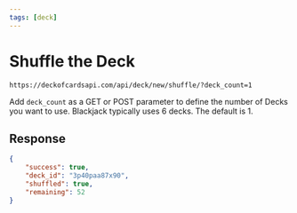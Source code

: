 ```yaml
---
tags: [deck]
---
```


# Shuffle the Deck

```
https://deckofcardsapi.com/api/deck/new/shuffle/?deck_count=1
```

Add `deck_count` as a GET or POST parameter to define the number of Decks you want to use. Blackjack typically uses 6 decks. The default is 1.

## Response

```json
{
    "success": true,
    "deck_id": "3p40paa87x90",
    "shuffled": true,
    "remaining": 52
}
```